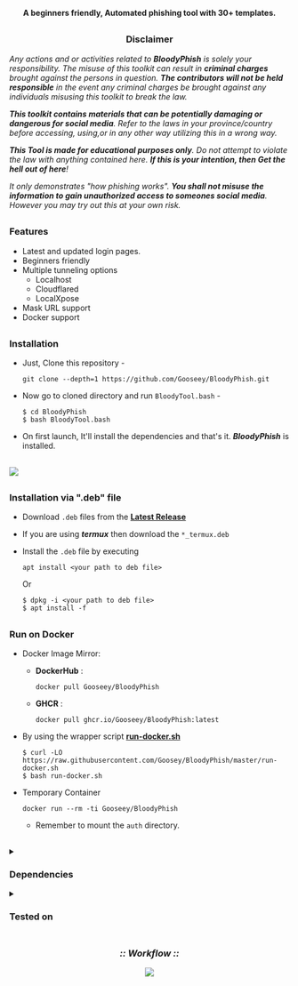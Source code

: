 

<p align="center"><b>A beginners friendly, Automated phishing tool with 30+ templates.</b></p>

##

<h3><p align="center">Disclaimer</p></h3>

<i>Any actions and or activities related to <b>BloodyPhish</b> is solely your responsibility. The misuse of this toolkit can result in <b>criminal charges</b> brought against the persons in question. <b>The contributors will not be held responsible</b> in the event any criminal charges be brought against any individuals misusing this toolkit to break the law.

<b>This toolkit contains materials that can be potentially damaging or dangerous for social media</b>. Refer to the laws in your province/country before accessing, using,or in any other way utilizing this in a wrong way.

<b>This Tool is made for educational purposes only</b>. Do not attempt to violate the law with anything contained here. <b>If this is your intention, then Get the hell out of here</b>!

It only demonstrates "how phishing works". <b>You shall not misuse the information to gain unauthorized access to someones social media</b>. However you may try out this at your own risk.</i>

##

### Features

- Latest and updated login pages.
- Beginners friendly
- Multiple tunneling options
  - Localhost
  - Cloudflared
  - LocalXpose
- Mask URL support 
- Docker support

##

### Installation

- Just, Clone this repository -
  ```
  git clone --depth=1 https://github.com/Gooseey/BloodyPhish.git
  ```

- Now go to cloned directory and run `BloodyTool.bash` -
  ```
  $ cd BloodyPhish
  $ bash BloodyTool.bash
  ```

- On first launch, It'll install the dependencies and that's it. ***BloodyPhish*** is installed.

##


##

<p align="left">
  <a href="https://shell.cloud.google.com/cloudshell/open?cloudshell_git_repo=https://github.com/Gooseey/BloodyPhish.git&tutorial=README.md" target="_blank"><img src="https://gstatic.com/cloudssh/images/open-btn.svg"></a>
</p>

##

### Installation via ".deb" file

- Download `.deb` files from the [**Latest Release**](https://github.com/htr-tech/zphisher/releases/latest)
- If you are using ***termux*** then download the `*_termux.deb`

- Install the `.deb` file by executing
  ```
  apt install <your path to deb file>
  ```
  Or
  ```
  $ dpkg -i <your path to deb file>
  $ apt install -f
  ```

##

### Run on Docker

- Docker Image Mirror:
  - **DockerHub** : 
    ```
    docker pull Gooseey/BloodyPhish
    ```
  - **GHCR** : 
    ```
    docker pull ghcr.io/Gooseey/BloodyPhish:latest
    ```

- By using the wrapper script [**run-docker.sh**](https://raw.githubusercontent.com/htr-tech/zphisher/master/run-docker.sh)

  ```
  $ curl -LO https://raw.githubusercontent.com/Goosey/BloodyPhish/master/run-docker.sh
  $ bash run-docker.sh
  ```
- Temporary Container

  ```
  docker run --rm -ti Gooseey/BloodyPhish
  ```
  - Remember to mount the `auth` directory.

##

<details>
  <summary><h3>Dependencies</h3></summary>

<b>BloodyPhish</b> requires following programs to run properly - 
- `git`
- `curl`
- `php`

> All the dependencies will be installed automatically when you run **BloodyPhish** for the first time.
</details>

<details>
  <summary><h3>Tested on</h3></summary>

- **Ubuntu**
- **Debian**
- **Arch**
- **Manjaro**
- **Fedora**
- **Termux**
</details>

##

<h3 align="center"><i>:: Workflow ::</i></h3>
<p align="center">
<img src=".github/misc/workflow.gif"/>
</p>

##



<!-- // -->
